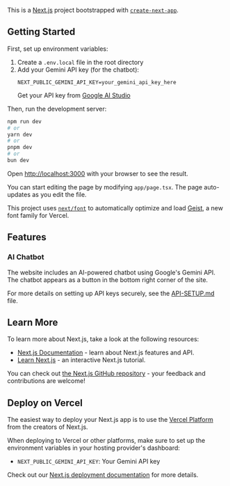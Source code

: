 This is a [Next.js](https://nextjs.org) project bootstrapped with [`create-next-app`](https://nextjs.org/docs/app/api-reference/cli/create-next-app).

## Getting Started

First, set up environment variables:

1. Create a `.env.local` file in the root directory
2. Add your Gemini API key (for the chatbot):
   ```
   NEXT_PUBLIC_GEMINI_API_KEY=your_gemini_api_key_here
   ```
   Get your API key from [Google AI Studio](https://ai.google.dev/)

Then, run the development server:

```bash
npm run dev
# or
yarn dev
# or
pnpm dev
# or
bun dev
```

Open [http://localhost:3000](http://localhost:3000) with your browser to see the result.

You can start editing the page by modifying `app/page.tsx`. The page auto-updates as you edit the file.

This project uses [`next/font`](https://nextjs.org/docs/app/building-your-application/optimizing/fonts) to automatically optimize and load [Geist](https://vercel.com/font), a new font family for Vercel.

## Features

### AI Chatbot
The website includes an AI-powered chatbot using Google's Gemini API. The chatbot appears as a button in the bottom right corner of the site.

For more details on setting up API keys securely, see the [API-SETUP.md](API-SETUP.md) file.

## Learn More

To learn more about Next.js, take a look at the following resources:

- [Next.js Documentation](https://nextjs.org/docs) - learn about Next.js features and API.
- [Learn Next.js](https://nextjs.org/learn) - an interactive Next.js tutorial.

You can check out [the Next.js GitHub repository](https://github.com/vercel/next.js) - your feedback and contributions are welcome!

## Deploy on Vercel

The easiest way to deploy your Next.js app is to use the [Vercel Platform](https://vercel.com/new?utm_medium=default-template&filter=next.js&utm_source=create-next-app&utm_campaign=create-next-app-readme) from the creators of Next.js.

When deploying to Vercel or other platforms, make sure to set up the environment variables in your hosting provider's dashboard:
- `NEXT_PUBLIC_GEMINI_API_KEY`: Your Gemini API key

Check out our [Next.js deployment documentation](https://nextjs.org/docs/app/building-your-application/deploying) for more details.
